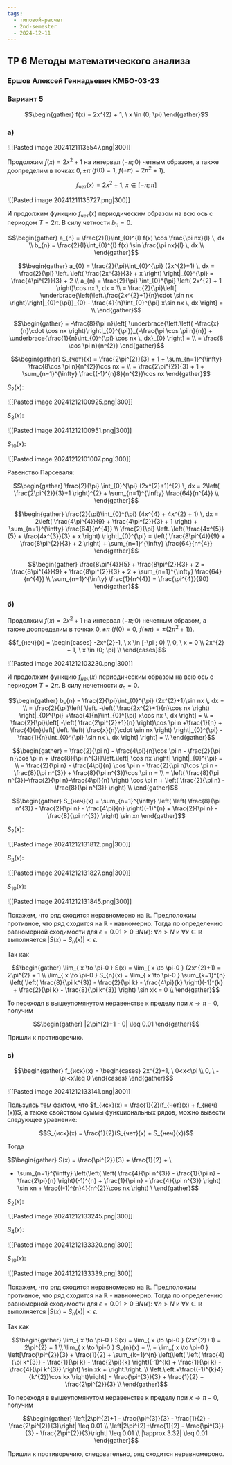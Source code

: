 ```yaml
---
tags:
  - типовой-расчет
  - 2nd-semester
  - 2024-12-11
---
```


## ТР 6 Методы математического анализа

### Ершов Алексей Геннадьевич КМБО-03-23

### Вариант 5

$$\begin{gather}
f(x) = 2x^{2} + 1, \ x \in (0; \pi)
\end{gather}$$

### а)

![[Pasted image 20241211135547.png|300]]

Продолжим $f(x) = 2x^{2}+1$ на интервал $(-\pi; 0)$ четным образом, а также доопределим в точках $0, \pm \pi$ ($f(0) = 1, \ f(\pm\pi) = 2\pi^{2} + 1$).

$$f_{чет}(x) = 2x^{2} + 1, \ x \in [-\pi; \pi]$$

![[Pasted image 20241211135727.png|300]]

И продолжим функцию $f_{чет}(x)$ периодическим образом на всю ось с периодом $T = 2\pi$. В силу четности $b_{n} = 0$.

$$\begin{gather}
a_{n} = \frac{2}{l}\int_{0}^{l} f(x) \cos \frac{\pi nx}{l} \, dx \\
b_{n} = \frac{2}{l}\int_{0}^{l} f(x) \sin \frac{\pi nx}{l} \, dx \\
\end{gather}$$

$$\begin{gather}
a_{0} = \frac{2}{\pi}\int_{0}^{\pi} (2x^{2}+1) \, dx = \frac{2}{\pi} \left. \left( \frac{2x^{3}}{3} + x \right)  \right|_{0}^{\pi} = \frac{4\pi^{2}}{3} + 2 \\
a_{n} = \frac{2}{\pi} \int_{0}^{\pi} \left( 2x^{2}  + 1 \right)\cos nx  \, dx = \\
= \frac{2}{\pi}\left[ \underbrace{\left(\left.\frac{2x^{2}+1}{n}\cdot \sin nx \right)\right|_{0}^{\pi}}_{0} - \frac{4}{n}\int_{0}^{\pi} x\sin nx \, dx  \right] = \\
\end{gather}$$

$$\begin{gather}
= -\frac{8}{\pi n}\left[ \underbrace{\left.\left( -\frac{x}{n}\cdot \cos nx \right)\right|_{0}^{\pi}}_{-\frac{\pi \cos \pi n}{n}} + \underbrace{\frac{1}{n}\int_{0}^{\pi} \cos nx \, dx}_{0}  \right] = \\
= \frac{8 \cos \pi n}{n^{2}}
\end{gather}$$

$$\begin{gather}
S_{чет}(x) = \frac{2\pi^{2}}{3} + 1 + \sum_{n=1}^{\infty} \frac{8\cos \pi n}{n^{2}}\cos nx = \\
= \frac{2\pi^{2}}{3} + 1 + \sum_{n=1}^{\infty} \frac{(-1)^{n}8}{n^{2}}\cos nx
\end{gather}$$

$S_{2}(x)$:

![[Pasted image 20241212100925.png|300]]

$S_{3}(x)$:

![[Pasted image 20241212100951.png|300]]

$S_{10}(x)$:

![[Pasted image 20241212101007.png|300]]

Равенство Парсеваля:

$$\begin{gather}
\frac{2}{\pi} \int_{0}^{\pi} (2x^{2}+1)^{2} \, dx = 2\left( \frac{2\pi^{2}}{3}+1 \right)^{2} + \sum_{n=1}^{\infty} \frac{64}{n^{4}} \\
\end{gather}$$

$$\begin{gather}
\frac{2}{\pi}\int_{0}^{\pi} (4x^{4} + 4x^{2} + 1) \, dx = 2\left( \frac{4\pi^{4}}{9} + \frac{4\pi^{2}}{3} + 1 \right) + \sum_{n=1}^{\infty} \frac{64}{n^{4}} \\
\frac{2}{\pi} \left. \left( \frac{4x^{5}}{5} + \frac{4x^{3}}{3} + x \right)  \right|_{0}^{\pi} = \left( \frac{8\pi^{4}}{9} + \frac{8\pi^{2}}{3} + 2 \right) + \sum_{n=1}^{\infty} \frac{64}{n^{4}}
\end{gather}$$

$$\begin{gather}
\frac{8\pi^{4}}{5} + \frac{8\pi^{2}}{3} + 2 =  \frac{8\pi^{4}}{9} + \frac{8\pi^{2}}{3} + 2 + \sum_{n=1}^{\infty} \frac{64}{n^{4}} \\
\sum_{n=1}^{\infty} \frac{1}{n^{4}} = \frac{\pi^{4}}{90}
\end{gather}$$


### б)

Продолжим $f(x) = 2x^{2}+1$ на интервал $(-\pi; 0)$ нечетным образом, а также доопределим в точках $0, \pm \pi$ ($f(0) = 0, \ f(\pm\pi) = \pm(2\pi^{2} + 1)$).

$$f_{неч}(x) = \begin{cases}
-2x^{2}-1, \ x \in [-\pi ; 0) \\
0, \ x = 0 \\
2x^{2} + 1, \ x \in (0; \pi] \\
\end{cases}$$

![[Pasted image 20241212103230.png|300]]

И продолжим функцию $f_{неч}(x)$ периодическим образом на всю ось с периодом $T = 2\pi$. В силу нечетности $a_{n} = 0$.

$$\begin{gather}
b_{n} = \frac{2}{\pi}\int_{0}^{\pi} (2x^{2}+1)\sin nx \, dx = \\ 
= \frac{2}{\pi}\left[ \left. -\left( \frac{2x^{2}+1}{n}\cos nx \right)  \right|_{0}^{\pi} +\frac{4}{n}\int_{0}^{\pi} x\cos nx \, dx   \right] = \\
= \frac{2}{\pi}\left[ -\left( \frac{2\pi^{2}+1}{n} \right)\cos \pi n +\frac{1}{n} + \frac{4}{n}\left[ \left. \left( \frac{x}{n}\cdot \sin nx  \right) \right|_{0}^{\pi} - \frac{1}{n}\int_{0}^{\pi} \sin nx \, dx  \right] \right] = \\
\end{gather}$$

$$\begin{gather}
= \frac{2}{\pi n} - \frac{4\pi}{n}\cos \pi n - \frac{2}{\pi n}\cos \pi n + \frac{8}{\pi n^{3}}\left.\left[ \cos nx \right] \right|_{0}^{\pi} = \\
= \frac{2}{\pi n} - \frac{4\pi}{n} \cos \pi n - \frac{2}{\pi n}\cos \pi n - \frac{8}{\pi n^{3}} + \frac{8}{\pi n^{3}}\cos \pi n = \\
= \left( \frac{8}{\pi n^{3}}-\frac{2}{\pi n}-\frac{4\pi}{n} \right) \cos \pi n + \left( \frac{2}{\pi n} - \frac{8}{\pi n^{3}} \right) \\
\end{gather}$$

$$\begin{gather}
S_{неч}(x) = \sum_{n=1}^{\infty} \left( \left( \frac{8}{\pi n^{3}} - \frac{2}{\pi n} - \frac{4\pi}{n} \right)(-1)^{n} + \frac{2}{\pi n} - \frac{8}{\pi n^{3}} \right) \sin xn
\end{gather}$$

$S_{2}(x)$:

![[Pasted image 20241212131812.png|300]]

$S_{3}(x)$:

![[Pasted image 20241212131827.png|300]]

$S_{10}(x)$:

![[Pasted image 20241212131845.png|300]]

Покажем, что ряд сходится неравномерно на $\mathbb{R}$. Предположим противное, что ряд сходится на $\mathbb{R}$ - навномерно. Тогда по определению равномерной сходимости для $\epsilon = 0.01 > 0 \ \exists N(\epsilon): \ \forall n > N$ и $\forall x \in \mathbb{R}$ выполняется $|S(x) - S_{n}(x)| < \epsilon$.

Так как 

$$\begin{gather}
\lim_{ x \to \pi-0 } S(x) = \lim_{ x \to \pi-0 } (2x^{2}+1) = 2\pi^{2} + 1 \\
\lim_{ x \to \pi-0 } S_{n}(x) = \lim_{ x \to \pi-0 } \sum_{k=1}^{n} \left( \left( \frac{8}{\pi k^{3}} - \frac{2}{\pi k} - \frac{4\pi}{k} \right)(-1)^{k} + \frac{2}{\pi k} - \frac{8}{\pi k^{3}} \right) \sin xk = 0 \\
\end{gather}$$

То переходя в вышеупомянутом неравенстве к пределу при $x \to \pi-0$, получим

$$\begin{gather}
|2\pi^{2}+1 - 0| \leq 0.01
\end{gather}$$

Пришли к противоречию.

### в)

$$\begin{gather}
f_{иск}(x) = \begin{cases}
2x^{2}+1, \ 0<x<\pi \\
0, \ -\pi<x\leq 0
\end{cases}
\end{gather}$$

![[Pasted image 20241212133141.png|300]]

Пользуясь тем фактом, что $f_{иск}(x) = \frac{1}{2}(f_{чет}(x) + f_{неч}(x))$, а также свойством суммы функциональных рядов, можно вывести следующее уравнение:

$$S_{иск}(x) = \frac{1}{2}(S_{чет}(x) + S_{неч}(x))$$

Тогда 

$$\begin{gather}
S(x) = \frac{\pi^{2}}{3} + \frac{1}{2} + \\
+ \sum_{n=1}^{\infty} \left(\left( \left( \frac{4}{\pi n^{3}} - \frac{1}{\pi n} - \frac{2\pi}{n} \right)(-1)^{n} + \frac{1}{\pi n} - \frac{4}{\pi n^{3}} \right) \sin xn + \frac{(-1)^{n}4}{n^{2}}\cos nx \right) \\
\end{gather}$$

$S_{2}(x)$:

![[Pasted image 20241212133245.png|300]]

$S_{4}(x)$:

![[Pasted image 20241212133320.png|300]]

$S_{10}(x)$:

![[Pasted image 20241212133339.png|300]]

Покажем, что ряд сходится неравномерно на $\mathbb{R}$. Предположим противное, что ряд сходится на $\mathbb{R}$ - навномерно. Тогда по определению равномерной сходимости для $\epsilon = 0.01 > 0 \ \exists N(\epsilon): \ \forall n > N$ и $\forall x \in \mathbb{R}$ выполняется $|S(x) - S_{n}(x)| < \epsilon$.

Так как 

$$\begin{gather}
\lim_{ x \to \pi-0 } S(x) = \lim_{ x \to \pi-0 } (2x^{2}+1) = 2\pi^{2} + 1 \\
\lim_{ x \to \pi-0 } S_{n}(x) = \\
= \lim_{ x \to \pi-0 } \left[\frac{\pi^{2}}{3} + \frac{1}{2} + \sum_{k=1}^{n} \left(\left( \left( \frac{4}{\pi k^{3}} - \frac{1}{\pi k} - \frac{2\pi}{k} \right)(-1)^{k} + \frac{1}{\pi k} - \frac{4}{\pi k^{3}} \right) \sin xk + \right.\right. \\
\left.\left.+\frac{(-1)^{k}4}{k^{2}}\cos kx \right)\right] = \frac{\pi^{3}}{3} + \frac{1}{2} + \frac{2\pi^{2}}{3} \\
\end{gather}$$

То переходя в вышеупомянутом неравенстве к пределу при $x \to \pi-0$, получим

$$\begin{gather}
\left|2\pi^{2}+1 - \frac{\pi^{3}}{3} - \frac{1}{2} - \frac{2\pi^{2}}{3}\right| \leq 0.01 \\
\left|2\pi^{2}+\frac{1}{2} - \frac{\pi^{3}}{3} - \frac{2\pi^{2}}{3}\right| \leq 0.01 \\
|\approx 3.32| \leq 0.01
\end{gather}$$

Пришли к противоречию, следовательно, ряд сходится неравномероно.
